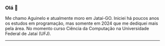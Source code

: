 ### Olá 👋

  Me chamo Aguinelo e atualmente moro em Jataí-GO. Iniciei há poucos anos os estudos em programação, mas somente em 2024 que me dediquei mais pela área. No momento curso Ciência da Computação na Universidade Federal de Jataí (UFJ).
___
